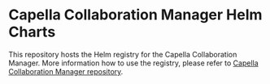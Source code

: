 <!--
 ~ SPDX-FileCopyrightText: Copyright DB InfraGO AG and contributors
 ~ SPDX-License-Identifier: Apache-2.0
 -->

# Capella Collaboration Manager Helm Charts

This repository hosts the Helm registry for the Capella Collaboration Manager.
More information how to use the registry, please refer to
[Capella Collaboration Manager repository](https://github.com/DSD-DBS/capella-collab-manager).
